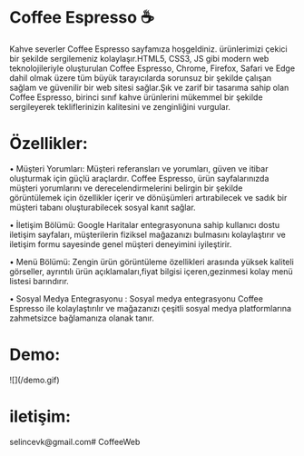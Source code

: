 <h1>Coffee Espresso ☕</h1>

Kahve severler Coffee Espresso sayfamıza hoşgeldiniz.
ürünlerimizi çekici bir şekilde sergilemeniz kolaylaşır.HTML5, CSS3, JS gibi modern web teknolojileriyle oluşturulan Coffee Espresso, Chrome, Firefox, Safari ve Edge dahil olmak üzere tüm büyük tarayıcılarda sorunsuz bir şekilde çalışan sağlam ve güvenilir bir web sitesi sağlar.Şık ve zarif bir tasarıma sahip olan Coffee Espresso, birinci sınıf kahve ürünlerini mükemmel bir şekilde sergileyerek tekliflerinizin kalitesini ve zenginliğini vurgular.

<h1>Özellikler:</h1>

• Müşteri Yorumları: Müşteri referansları ve yorumları, güven ve itibar oluşturmak için güçlü araçlardır. Coffee Espresso, ürün sayfalarınızda müşteri yorumlarını ve derecelendirmelerini belirgin bir şekilde görüntülemek için özellikler içerir ve dönüşümleri artırabilecek ve sadık bir müşteri tabanı oluşturabilecek sosyal kanıt sağlar.

• İletişim Bölümü: Google Haritalar entegrasyonuna sahip kullanıcı dostu iletişim sayfaları, müşterilerin fiziksel mağazanızı bulmasını kolaylaştırır ve iletişim formu sayesinde genel müşteri deneyimini iyileştirir.

• Menü Bölümü: Zengin ürün görüntüleme özellikleri arasında yüksek kaliteli görseller, ayrıntılı ürün açıklamaları,fiyat bilgisi içeren,gezinmesi kolay menü listesi barındırır.

• Sosyal Medya Entegrasyonu : Sosyal medya entegrasyonu Coffee Espresso ile kolaylaştırılır ve mağazanızı çeşitli sosyal medya platformlarına zahmetsizce bağlamanıza olanak tanır.

<h1>Demo:</h1>
![](/demo.gif)

<h1>iletişim:</h1>
selincevk@gmail.com# CoffeeWeb
